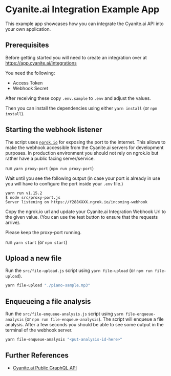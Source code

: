 # Cyanite.ai Integration Example App

This example app showcases how you can integrate the Cyanite.ai API into your own application.

## Prerequisites

Before getting started you will need to create an integration over at https://app.cyanite.ai/integrations

You need the following:

- Access Token
- Webhook Secret

After receiving these copy `.env.sample` to `.env` and adjust the values.

Then you can install the dependencies using either `yarn install` (or `npm install`).

## Starting the webhook listener

The script uses [`ngrok.io`](https://ngrok.io) for exposing the port to the internet. This allows to make the webhook accessible from the Cyanite.ai servers for development purposes. In production environment you should not rely on ngrok.io but rather have a public facing server/service.

run `yarn proxy-port` (`npm run proxy-port`)

Wait until you see the following output (in case your port is already in use you will have to configure the port inside your `.env` file.)

```
yarn run v1.15.2
$ node src/proxy-port.js
Server listening on https://f288XXXX.ngrok.io/incoming-webhook
```

Copy the ngrok.io url and update your Cyanite.ai Integration Webhook Url to the given value. (You can use the test button to ensure that the requests arrive).

Please keep the proxy-port running.

run `yarn start` (or `npm start`)

## Upload a new file

Run the `src/file-upload.js` script using `yarn file-upload` (or `npm run file-upload`).

```bash
yarn file-upload "./piano-sample.mp3"
```

## Enqueueing a file analysis

Run the `src/file-enqueue-analysis.js` script using `yarn file-enqueue-analysis` (or `npm run file-enqueue-analysis`).
The script will enqueue a file analysis. After a few seconds you should be able to see some output in the terminal of the webhook server.

```bash
yarn file-enqueue-analysis "<put-analysis-id-here>"
```

## Further References

- [Cyanite.ai Public GraphQL API](https://api-docs.cyanite.ai/)
